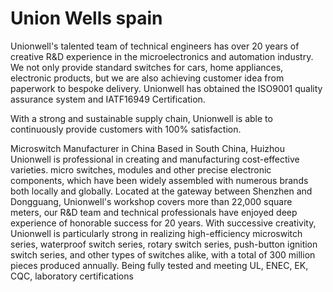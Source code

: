 # Union Wells spain #

Unionwell's talented team of technical engineers has over 20 years of creative R&D
experience in the microelectronics and automation industry. We not only provide standard switches for cars, home appliances, electronic products, but we are also achieving customer idea from paperwork to bespoke delivery.
Unionwell has obtained the ISO9001 quality assurance system and IATF16949 Certification.

With a strong and sustainable supply chain, Unionwell is able to continuously provide
customers with 100% satisfaction.

Microswitch Manufacturer in China Based in South China, Huizhou Unionwell is professional in creating and manufacturing cost-effective varieties. micro switches, modules and other precise electronic components, which have been widely assembled with numerous brands both locally and globally. Located at the gateway between Shenzhen and Dongguang, Unionwell's workshop covers more than 22,000 square meters, our R&D team and technical professionals have enjoyed deep experience of honorable success for 20 years. With successive creativity, Unionwell is particularly strong in realizing high-efficiency microswitch series, waterproof switch series, rotary switch series, push-button ignition switch series, and other types of switches alike, with a total of 300 million pieces produced annually. Being fully tested and meeting UL, ENEC, EK, CQC, laboratory certifications
